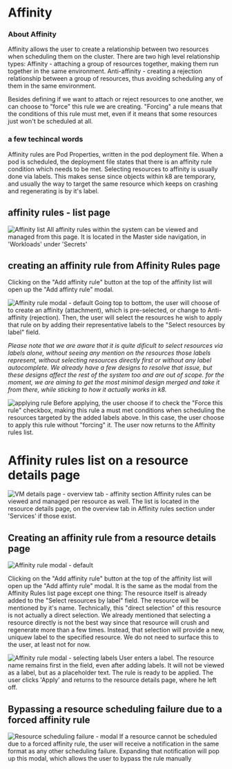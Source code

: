# Affinity

### About Affinity
Affinity allows the user to create a relationship between two resources when scheduling them on the cluster.
There are two high level relationship types:
Affinity - attaching a group of resources together, making them run together in the same environment.
Anti-affinity - creating a rejection relationship between a group of resources, thus avoiding scheduling any of them in the same environment.

Besides defining if we want to attach or reject resources to one another, we can choose to "force" this rule we are creating.
"Forcing" a rule means that the conditions of this rule must met, even if it means that some resources just won't be scheduled at all.

### a few techincal words
Affinity rules are Pod Properties, written in the pod deployment file. When a pod is scheduled, the deployment file states that there is an affinity rule condition which needs to be met.
Selecting resources to affinity is usually done via labels. This makes sense since objects within k8 are temporary, and usually the way to target the same resource which keeps on crashing and regenerating is by it's label.


## affinity rules - list page

![Affinity list](img/D2-0-0.jpg)
All affinity rules within the system can be viewed and managed from this page. It is located in the Master side navigation, in 'Workloads' under 'Secrets'

## creating an affinity rule from Affinity Rules page

Clicking on the "Add affinity rule" button at the top of the affinity list will open up the "Add affinty rule" modal.

![Affinity rule modal - default](img/D2-1-0.jpg)
Going top to bottom, the user will choose of to create an affinity (attachment), which is pre-selected, or change to Anti-affinity (rejection).
Then, the user will select the resources he wish to apply that rule on by adding their representative labels to the "Select resources by label" field.

*Please note that we are aware that it is quite dificult to select resources via labels alone, without seeing any mention on the resources those labels represent, without selecting resources directly first or without any label autocomplete. We already have a few designs to resolve that issue, but these designs affect the rest of the system too and are out of scope. for the moment, we are aiming to get the most minimal design merged and take it from there, while sticking to how it actually works in k8.*

![applying rule](img/D2-1-1.jpg)
Before applying, the user choose if to check the "Force this rule" checkbox, making this rule a must met conditions when scheduling the resources targeted by the added labels above.
In this case, the user choose to apply this rule without "forcing" it.
The user now returns to the Affinity rules list.

# Affinity rules list on a resource details page

![VM details page - overview tab - affinity section](img/D1-0-0.jpg)
Affinity rules can be viewed and managed per resource as well. The list is located in the resource details page, on the overview tab in Affinity rules section under 'Services' if those exist.

## Creating an affinity rule from a resource details page

![Affinity rule modal - default](img/D1-1-0.jpg)

Clicking on the "Add affinity rule" button at the top of the affinity list will open up the "Add affinty rule" modal.
It is the same as the modal from the Affinity Rules list page except one thing: The resource itself is already added to the "Select resources by label" field.
The resource will be mentioned by it's name. 
Technically, this "direct selection" of this resource is not actually a direct selection. We already mentioned that selecting a resource directly is not the best way since that resource will crush and regenerate more than a few times. Instead, that  selection will provide a new, uniquew label to the specified resource. We do not need to surface this to the user, at least not for now.

![Affinity rule modal - selecting labels](img/D1-1-1.jpg)
User enters a label. The resource name remains first in the field, even after adding labels. It will not be viewed as a label, but as a placeholder text.
The rule is ready to be applied. The user clicks 'Apply' and returns to the resource details page, where he left off.


## Bypassing a resource scheduling failure due to a forced affinity rule

![Resource scheduling failure - modal](img/D3-1-0.jpg)
If a resource cannot be scheduled due to a forced affinity rule, the user will receive a notification in the same format as any other scheduling failure.
Expanding that notification will pop up this modal, which allows the user to bypass the rule manually

